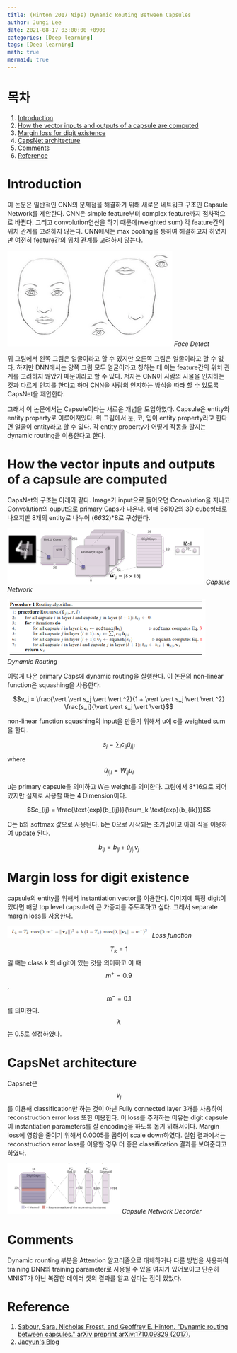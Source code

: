 ```yaml
---
title: (Hinton 2017 Nips) Dynamic Routing Between Capsules
author: Jungi Lee
date: 2021-08-17 03:00:00 +0900
categories: [Deep learning]
tags: [Deep learning]
math: true
mermaid: true
---
```

# 목차 
1. [Introduction](#introduction)  
1. [How the vector inputs and outputs of a capsule are computed](#how-the-vector-inputs-and-outputs-of-a-capsule-are-computed)
1. [Margin loss for digit existence](#margin-loss-for-digit-existence)
1. [CapsNet architecture](#capsnet-architecture)
1. [Comments](#comments)  
1. [Reference](#reference)  

# Introduction

이 논문은 일반적인 CNN의 문제점을 해결하기 위해 새로운 네트워크 구조인 Capsule Network를 제안한다. CNN은 simple feature부터 complex feature까지 점차적으로 바뀐다. 그리고 convolution연산을 하기 때문에(weighted sum) 각 feature간의 위치 관계를 고려하지 않는다. CNN에서는 max pooling을 통하여 해결하고자 하였지만 여전히 feature간의 위치 관계를 고려하지 않는다. 

![example1][example1]
_Face Detect_

위 그림에서 왼쪽 그림은 얼굴이라고 할 수 있지만 오른쪽 그림은 얼굴이라고 할 수 없다. 하지만 DNN에서는 양쪽 그림 모두 얼굴이라고 칭하는 데 이는 feature간의 위치 관계를 고려하지 않았기 때문이라고 할 수 있다. 저자는 CNN이 사람의 사물을 인지하는 것과 다르게 인지를 한다고 하며 CNN을 사람의 인지하는 방식을 따라 할 수 있도록 CapsNet을 제안한다.

그래서 이 논문에서는 Capsule이라는 새로운 개념을 도입하였다. Capsule은 entity와 entity property로 이루어져있다. 위 그림에서 눈, 코, 입이 entity property라고 한다면 얼굴이 entity라고 할 수 있다. 각 entity property가 어떻게 작동을 할지는 dynamic routing을 이용한다고 한다.

# How the vector inputs and outputs of a capsule are computed

CapsNet의 구조는 아래와 같다. Image가 input으로 들어오면 Convolution을 지나고 Convolution의 ouput으로 primary Caps가 나온다. 이때 6*6*192의 3D cube형태로 나오지만 8개의 entity로 나누어 (6*6*32)*8로 구성한다. 

![archi][archi]
_Capsule Network_


![routing][routing]
_Dynamic Routing_

이렇게 나온 primary Caps에 dynamic routing을 실행한다. 이 논문의 non-linear function은 squashing을 사용한다.

$$v_j = \frac{\vert \vert s_j \vert \vert ^2}{1 + \vert \vert s_j \vert \vert ^2} \frac{s_j}{\vert \vert s_j \vert \vert}$$

non-linear function squashing의 input을 만들기 위해서 u에 c를 weighted sum을 한다.

$$s_j = \sum_i c_{ij} \hat{u}_{j \vert i}$$

where $$\hat{u}_{j \vert i} = W_{ij} u_i$$

u는 primary capsule을 의미하고 W는 weight를 의미한다. 그림에서 8*16으로 되어 있지만 실제로 사용할 때는 4 Dimension이다. 

$$c_{ij} = \frac{\text{exp}(b_{ij})}{\sum_k \text{exp}(b_{ik})}$$

C는 b의 softmax 값으로 사용된다. b는 0으로 시작되는 초기값이고 아래 식을 이용하여 update 된다.

$$b_{ij} = b_{ij} + \hat{u}_{j \vert i} v_j$$

# Margin loss for digit existence

capsule의 entity를 위해서 instantiation vector를 이용한다. 이미지에 특정 digit이 있다면 해당 top level capsule에 큰 가중치를 주도록하고 싶다. 그래서 separate margin loss를 사용한다.

![loss][loss]
_Loss function_

$$T_k =1$$일 때는 class k 의 digit이 있는 것을 의미하고 이 때 $$m^+ = 0.9$$, $$m^-=0.1$$를 의미한다. $$\lambda$$는 0.5로 설정하였다.

# CapsNet architecture 

Capsnet은 $$v_j$$를 이용해 classification만 하는 것이 아닌 Fully connected layer 3개를 사용하여 reconstruction error loss 또한 이용한다. 이 loss를 추가하는 이유는 digit capsule이 instantiation parameters를 잘 encoding을 하도록 돕기 위해서이다. Margin loss에 영향을 줄이기 위해서 0.0005를 곱하여 scale down하였다. 실험 결과에서는 reconstruction error loss를 이용할 경우 더 좋은 classification 결과를 보여준다고 하였다.

![archi2][archi2]
_Capsule Network Decorder_

# Comments

Dynamic rounting 부분을 Attention 알고리즘으로 대체하거나 다른 방법을 사용하여 training DNN의 training parameter로 사용될 수 있을 여지가 있어보이고 단순히 MNIST가 아닌 복잡한 데이터 셋의 결과를 알고 싶다는 점이 있었다. 

# Reference
1. [Sabour, Sara, Nicholas Frosst, and Geoffrey E. Hinton. "Dynamic routing between capsules." arXiv preprint arXiv:1710.09829 (2017).][paper]
1. [Jaeyun's Blog][blog]

[paper]: https://arxiv.org/pdf/1710.09829.pdf 
[blog]: https://jayhey.github.io/deep%20learning/2017/11/28/CapsNet_1/

[example1]: /assets/img/DNN/CapsNet/example1.png
[archi]: /assets/img/DNN/CapsNet/archi.png
[routing]: /assets/img/DNN/CapsNet/routing.png
[archi2]: /assets/img/DNN/CapsNet/archi2.png
[loss]: /assets/img/DNN/CapsNet/loss.png

